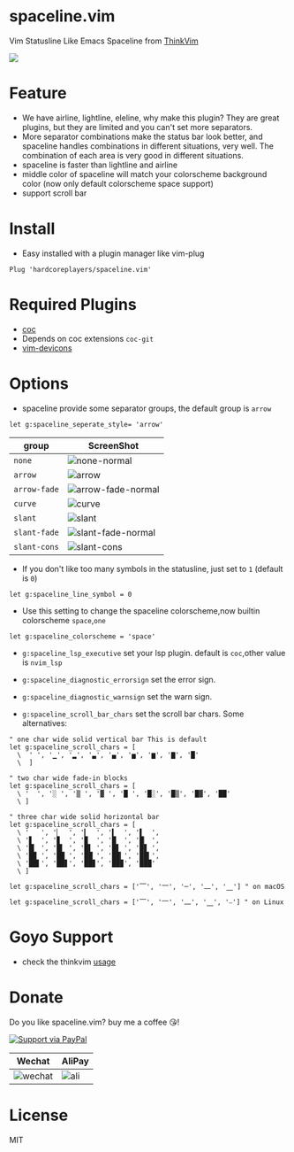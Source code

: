 # spaceline.vim

Vim Statusline Like Emacs Spaceline from [ThinkVim](https://github.com/taigacute/ThinkVim)

![](https://user-images.githubusercontent.com/41671631/88384638-596df180-cddf-11ea-87ea-0ac764be5177.png)

# Feature

- We have airline, lightline, eleline, why make this plugin? They are great plugins, but they are limited and you can't set more separators.
- More separator combinations make the status bar look better, and spaceline handles combinations in different situations, very well. The combination of each area is very good in different situations.
- spaceline is faster than lightline and airline
- middle color of spaceline will match your colorscheme background color (now only default colorscheme space support)
- support scroll bar

# Install

- Easy installed with a plugin manager like vim-plug

```
Plug 'hardcoreplayers/spaceline.vim'
```

# Required Plugins

- [coc](https://github.com/neoclide/coc.nvim)
- Depends on coc extensions `coc-git`
- [vim-devicons](https://github.com/ryanoasis/vim-devicons)

# Options

- spaceline provide some separator groups, the default group is `arrow`

```viml
let g:spaceline_seperate_style= 'arrow'
```

| group        | ScreenShot                                                                                                                 |
| ------------ | -------------------------------------------------------------------------------------------------------------------------- |
| `none`       | ![none-normal](https://user-images.githubusercontent.com/41671631/79724664-7dbabd80-831a-11ea-917b-aa8ef47fa34f.png)       |
| `arrow`      | ![arrow](https://user-images.githubusercontent.com/41671631/79724650-7abfcd00-831a-11ea-9a32-1894db707cc7.png)             |
| `arrow-fade` | ![arrow-fade-normal](https://user-images.githubusercontent.com/41671631/79724643-78f60980-831a-11ea-86b9-51040acd93fe.png) |
| `curve`      | ![curve](https://user-images.githubusercontent.com/41671631/79724657-7c899080-831a-11ea-97b9-7377777918a0.png)             |
| `slant`      | ![slant](https://user-images.githubusercontent.com/41671631/79724693-83180800-831a-11ea-8351-461e64ad352c.png)             |
| `slant-fade` | ![slant-fade-normal](https://user-images.githubusercontent.com/41671631/79724680-814e4480-831a-11ea-8141-ac17bf0bb4e2.png) |
| `slant-cons` | ![slant-cons](https://user-images.githubusercontent.com/41671631/79724670-7f848100-831a-11ea-9402-6f8aa272aa0c.png)        |

- If you don't like too many symbols in the statusline, just set to `1` (default is `0`)

```viml
let g:spaceline_line_symbol = 0
```

- Use this setting to change the spaceline colorscheme,now builtin colorscheme
  `space`,`one`

```viml
let g:spaceline_colorscheme = 'space'
```

- `g:spaceline_lsp_executive` set your lsp plugin. default is `coc`,other value
  is `nvim_lsp`

- `g:spaceline_diagnostic_errorsign` set the error sign.
- `g:spaceline_diagnostic_warnsign` set the warn sign.

- `g:spaceline_scroll_bar_chars` set the scroll bar chars. Some alternatives:

```vimscript
" one char wide solid vertical bar This is default
let g:spaceline_scroll_chars = [
  \  ' ', '▁', '▂', '▃', '▄', '▅', '▆', '▇', '█'
  \  ]

" two char wide fade-in blocks
let g:spaceline_scroll_chars = [
  \ '  ', '░ ', '▒ ', '▓ ', '█ ', '█░', '█▒', '█▓', '██'
  \ ]

" three char wide solid horizontal bar
let g:spaceline_scroll_chars = [
  \ '   ', '▏  ', '▎  ', '▍  ', '▌  ',
  \ '▋  ', '▊  ', '▉  ', '█  ', '█▏ ',
  \ '█▎ ', '█▍ ', '█▌ ', '█▋ ', '█▊ ',
  \ '█▉ ', '██ ', '██▏', '██▎', '██▍',
  \ '██▌', '██▋', '██▊', '██▉', '███'
  \ ]

let g:spaceline_scroll_chars = ['⎺', '⎻', '─', '⎼', '⎽'] " on macOS

let g:spaceline_scroll_chars = ['⎺', '⎻', '⎼', '⎽', '⎯'] " on Linux

```

# Goyo Support

- check the thinkvim [usage](https://github.com/hardcoreplayers/ThinkVim/blob/master/modules/module-goyo.vim)

# Donate

Do you like spaceline.vim? buy me a coffee 😘!

[![Support via PayPal](https://cdn.rawgit.com/twolfson/paypal-github-button/1.0.0/dist/button.svg)](https://www.paypal.me/bobbyhub)

| Wechat                                                                                                          | AliPay                                                                                                       |
| --------------------------------------------------------------------------------------------------------------- | ------------------------------------------------------------------------------------------------------------ |
| ![wechat](https://user-images.githubusercontent.com/41671631/84404718-c8312a00-ac39-11ea-90d7-ee679fbb3705.png) | ![ali](https://user-images.githubusercontent.com/41671631/84403276-1a714b80-ac38-11ea-8607-8492df84e516.png) |

# License

MIT
